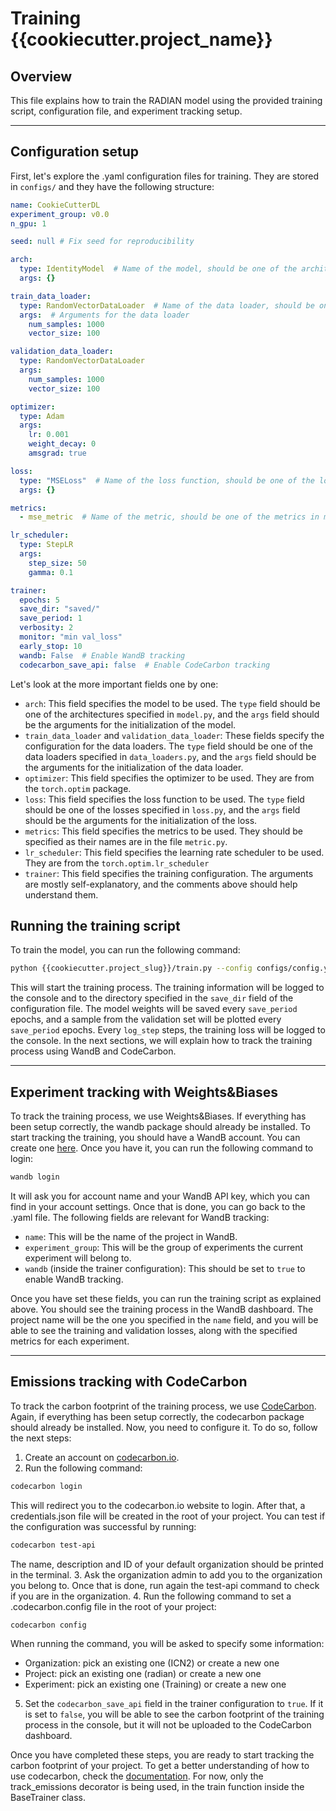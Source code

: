 # Training {{cookiecutter.project_name}}

## Overview

This file explains how to train the RADIAN model using the provided training script, configuration file, and experiment
tracking setup.

---

## Configuration setup

First, let's explore the .yaml configuration files for training. They are stored in
`configs/` and they have the following structure:

```yaml
name: CookieCutterDL
experiment_group: v0.0
n_gpu: 1

seed: null # Fix seed for reproducibility

arch:
  type: IdentityModel  # Name of the model, should be one of the architectures in model.py
  args: {}

train_data_loader:
  type: RandomVectorDataLoader  # Name of the data loader, should be one of the data loaders in data_loaders.py
  args:  # Arguments for the data loader
    num_samples: 1000
    vector_size: 100

validation_data_loader:
  type: RandomVectorDataLoader
  args:
    num_samples: 1000
    vector_size: 100

optimizer:
  type: Adam
  args:
    lr: 0.001
    weight_decay: 0
    amsgrad: true

loss:
  type: "MSELoss"  # Name of the loss function, should be one of the losses in loss.py
  args: {}

metrics:
  - mse_metric  # Name of the metric, should be one of the metrics in metric.py

lr_scheduler:
  type: StepLR
  args:
    step_size: 50
    gamma: 0.1

trainer:
  epochs: 5
  save_dir: "saved/"
  save_period: 1
  verbosity: 2
  monitor: "min val_loss"
  early_stop: 10
  wandb: False  # Enable WandB tracking
  codecarbon_save_api: false  # Enable CodeCarbon tracking

```

Let's look at the more important fields one by one:

- `arch`: This field specifies the model to be used. The `type` field should be one of the architectures specified in
  `model.py`, and the `args` field should be the arguments for the initialization of the model.
- `train_data_loader` and `validation_data_loader`: These fields specify the configuration for the data loaders. The
  `type` field should be one of the data loaders specified in `data_loaders.py`, and
  the `args` field should be the arguments for the initialization of the data loader. 
- `optimizer`: This field specifies the optimizer to be used. They are from the `torch.optim` package.
- `loss`: This field specifies the loss function to be used. The `type` field should be one of the losses specified in
  `loss.py`, and the `args` field should be the arguments for the initialization of the loss.
- `metrics`: This field specifies the metrics to be used. They should be specified as their names are in the file
  `metric.py`.
- `lr_scheduler`: This field specifies the learning rate scheduler to be used. They are from the `torch.optim.lr_scheduler`
- `trainer`: This field specifies the training configuration. The arguments are mostly self-explanatory, and the
  comments above should help understand them.

## Running the training script

To train the model, you can run the following command:

```bash
python {{cookiecutter.project_slug}}/train.py --config configs/config.yaml
```

This will start the training process. The training information will be logged to the console and to the directory
specified in the `save_dir` field of the configuration file. The model weights will be saved every `save_period` epochs,
and a sample from the validation set will be plotted every `save_period` epochs. Every `log_step` steps, the training
loss will be logged to the console. In the next sections, we will explain how to track the training process using
WandB and CodeCarbon.

---

## Experiment tracking with Weights&Biases

To track the training process, we use Weights&Biases. If everything has been setup correctly, 
the wandb package should already be installed. To start tracking the training,
you should have a WandB account. You can create one [here](https://wandb.ai/site). Once you have it, you can run the
following command to login:

```bash
wandb login
```

It will ask you for account name and your WandB API key, which you can find in your account settings. Once that is done,
you can go back to the .yaml file. The following fields are relevant for WandB tracking:

- `name`: This will be the name of the project in WandB.
- `experiment_group`: This will be the group of experiments the current experiment will belong to.
- `wandb` (inside the trainer configuration): This should be set to `true` to enable WandB tracking.

Once you have set these fields, you can run the training script as explained above. You should see the training process
in the WandB dashboard. The project name will be the one you specified in the `name` field, and you will be able
to see the training and validation losses, along with the specified metrics for each experiment.

---

## Emissions tracking with CodeCarbon

To track the carbon footprint of the training process, we use [CodeCarbon](https://codecarbon.io/). Again, if everything
has been setup correctly, the codecarbon package should
already be installed. Now, you need to configure it. To do so, follow the next steps:

1. Create an account on [codecarbon.io](https://codecarbon.io/).
2. Run the following command:

```bash
codecarbon login
```

This will redirect you to the codecarbon.io website to login. After that, a credentials.json file will be created in the
root of your project. You can test if the configuration was successful by running:

```bash
codecarbon test-api
```

The name, description and ID of your default organization should be printed in the terminal. 3. Ask the organization admin to add you to the organization you belong to. Once that is done, run again the test-api command to
check if you are in the organization. 4. Run the following command to set a .codecarbon.config file in the root of your project:

```bash
codecarbon config
```

When running the command, you will be asked to specify some information:

- Organization: pick an existing one (ICN2) or create a new one
- Project: pick an existing one (radian) or create a new one
- Experiment: pick an existing one (Training) or create a new one

5. Set the `codecarbon_save_api` field in the trainer configuration to `true`. If it is set to `false`, you will be able
   to see the carbon footprint of the training process in the console, but it will not be uploaded to the CodeCarbon dashboard.

Once you have completed these steps, you are ready to start tracking the carbon footprint of your project.
To get a better understanding of how to use codecarbon, check the [documentation](https://docs.codecarbon.io/).
For now, only the track_emissions decorator is being used, in the train function inside the BaseTrainer class.